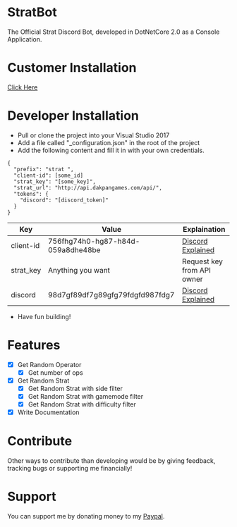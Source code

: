 # StratBot
The Official Strat Discord Bot, developed in DotNetCore 2.0 as a Console Application.

# Customer Installation
[Click Here](https://discordapp.com/oauth2/authorize?client_id=298534317032996864&scope=bot&permissions=19456)

# Developer Installation
- Pull or clone the project into your Visual Studio 2017
- Add a file called "_configuration.json" in the root of the project
- Add the following content and fill it in with your own credentials.
```
{
  "prefix": "strat ",
  "client-id": [some_id]
  "strat_key": "[some_key]",
  "strat_url": "http://api.dakpangames.com/api/",
  "tokens": {
    "discord": "[discord_token]"
  }
}
```
Key | Value | Explaination
--- | --- | ---
client-id | 756fhg74h0-hg87-h84d-059a8dhe48be | [Discord Explained](https://discordapp.com/developers/docs/topics/oauth2)
strat_key | Anything you want | Request key from API owner
discord | 98d7gf89df7g89gfg79fdgfd987fdg7 | [Discord Explained](https://github.com/reactiflux/discord-irc/wiki/Creating-a-discord-bot-&-getting-a-token)

- Have fun building!

# Features
- [X] Get Random Operator
	- [X] Get number of ops
- [X] Get Random Strat
	- [X] Get Random Strat with side filter
	- [X] Get Random Strat with gamemode filter
	- [X] Get Random Strat with difficulty filter
- [X] Write Documentation

# Contribute
Other ways to contribute than developing would be by giving feedback, tracking bugs or supporting me financially!

# Support
You can support me by donating money to my [Paypal](https://www.paypal.me/Dakpan).
